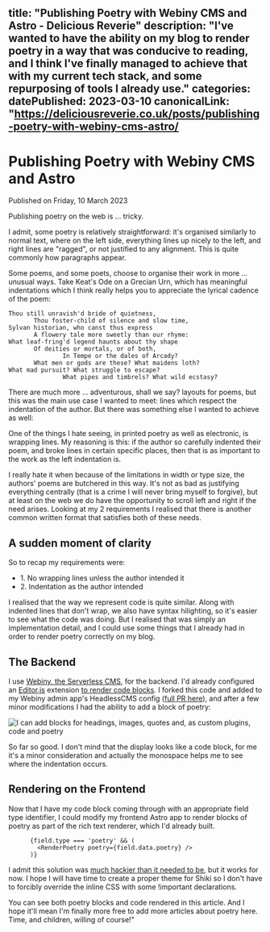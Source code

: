 title: "Publishing Poetry with Webiny CMS and Astro - Delicious Reverie"
description: "I've wanted to have the ability on my blog to render poetry in a way that was conducive to reading, and I think I've finally managed to achieve that with my current tech stack, and some repurposing of tools I already use."
categories:
datePublished: 2023-03-10
canonicalLink: "https://deliciousreverie.co.uk/posts/publishing-poetry-with-webiny-cms-astro/
---
# Publishing Poetry with Webiny CMS and Astro

Published on Friday, 10 March 2023

Publishing poetry on the web is ... tricky.

I admit, some poetry is relatively straightforward: it's organised similarly to normal text, where on the left side, everything lines up nicely to the left, and right lines are "ragged", or not justified to any alignment. This is quite commonly how paragraphs appear.

Some poems, and some poets, choose to organise their work in more ... unusual ways. Take Keat's Ode on a Grecian Urn, which has meaningful indentations which I think really helps you to appreciate the lyrical cadence of the poem:  

```
Thou still unravish'd bride of quietness,
       Thou foster-child of silence and slow time,
Sylvan historian, who canst thus express
       A flowery tale more sweetly than our rhyme:
What leaf-fring'd legend haunts about thy shape
       Of deities or mortals, or of both,
               In Tempe or the dales of Arcady?
       What men or gods are these? What maidens loth?
What mad pursuit? What struggle to escape?
               What pipes and timbrels? What wild ecstasy?
```

There are much more ... adventurous, shall we say? layouts for poems, but this was the main use case I wanted to meet: lines which respect the indentation of the author. But there was something else I wanted to achieve as well:

One of the things I hate seeing, in printed poetry as well as electronic, is wrapping lines. My reasoning is this: if the author so carefully indented their poem, and broke lines in certain specific places, then that is as important to the work as the left indentation is.

I really hate it when because of the limitations in width or type size, the authors' poems are butchered in this way. It's not as bad as justifying everything centrally (that is a crime I will never bring myself to forgive), but at least on the web we do have the opportunity to scroll left and right if the need arises. Looking at my 2 requirements I realised that there is another common written format that satisfies both of these needs.

## A sudden moment of clarity

So to recap my requirements were:

-   1\. No wrapping lines unless the author intended it
-   2\. Indentation as the author intended

I realised that the way we represent code is quite similar. Along with indented lines that don't wrap, we also have syntax hilighting, so it's easier to see what the code was doing. But I realised that was simply an implementation detail, and I could use some things that I already had in order to render poetry correctly on my blog.

## The Backend

I use [Webiny, the Serverless CMS](https://www.webiny.com), for the backend. I'd already configured an [Editor.js](https://editorjs.io/) extension [to render code blocks](https://github.com/editor-js/code). I forked this code and added to my Webiny admin app's HeadlessCMS config ([full PR here](https://github.com/endymion1818/backends-webiny/pull/3/files)), and after a few minor modifications I had the ability to add a block of poetry:

![I can add blocks for headings, images, quotes and, as custom plugins, code and poetry ](https://d13mv7x44wu31f.cloudfront.net/files/9lf44ti02-webiny-cms-poetry-block.png)

So far so good. I don't mind that the display looks like a code block, for me it's a minor consideration and actually the monospace helps me to see where the indentation occurs.

## Rendering on the Frontend

Now that I have my code block coming through with an appropriate field type identifier, I could modify my frontend Astro app to render blocks of poetry as part of the rich text renderer, which I'd already built.

```
      {field.type === 'poetry' && (
        <RenderPoetry poetry={field.data.poetry} />
      )}
```

I admit this solution was [much hackier than it needed to be](https://github.com/endymion1818/personal-frontends-monorepo/pull/31/files), but it works for now. I hope I will have time to create a proper theme for Shiki so I don't have to forcibly override the inline CSS with some !important declarations.

You can see both poetry blocks and code rendered in this article. And I hope it'll mean I'm finally more free to add more articles about poetry here. Time, and children, willing of course!"